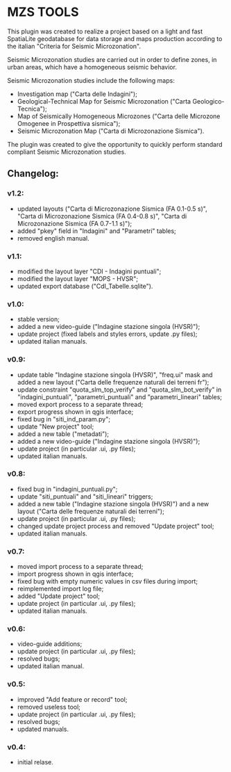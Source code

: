 # MZS TOOLS

This plugin was created to realize a project based on a light and fast SpatiaLite geodatabase for data storage and maps production according to the italian "Criteria for Seismic Microzonation".

Seismic Microzonation studies are carried out in order to define zones, in urban areas, which have a homogeneous seismic behavior.

Seismic Microzonation studies include the following maps:

- Investigation map ("Carta delle Indagini"); 
- Geological-Technical Map for Seismic Microzonation ("Carta Geologico-Tecnica"); 
- Map of Seismically Homogeneous Microzones ("Carta delle Microzone Omogenee in Prospettiva sismica"); 
- Seismic Microzonation Map ("Carta di Microzonazione Sismica"). 

The plugin was created to give the opportunity to quickly perform standard compliant Seismic Microzonation studies.

## Changelog:

### v1.2:
-  updated layouts ("Carta di Microzonazione Sismica (FA 0.1-0.5 s)", "Carta di Microzonazione Sismica (FA 0.4-0.8 s)", "Carta di Microzonazione Sismica (FA 0.7-1.1 s)");
-  added "pkey" field in "Indagini" and "Parametri" tables;
-  removed english manual.	

### v1.1:		
-  modified the layout layer "CDI - Indagini puntuali";
-  modified the layout layer "MOPS - HVSR";
-  updated export database ("CdI_Tabelle.sqlite").

### v1.0:
-  stable version;
-  added a new video-guide ("Indagine stazione singola (HVSR)");
-  update project (fixed labels and styles errors, update .py files);
-  updated italian manuals.

### v0.9:		
-  update table "Indagine stazione singola (HVSR)", "freq.ui" mask and added a new layout ("Carta delle frequenze naturali dei terreni fr");
-  update constraint "quota_slm_top_verify" and "quota_slm_bot_verify" in "indagini_puntuali", "parametri_puntuali" and "parametri_lineari" tables;	
-  moved export process to a separate thread;
-  export progress shown in qgis interface;				
-  fixed bug in "siti_ind_param.py";
-  update "New project" tool;
-  added a new table ("metadati");
-  added a new video-guide ("Indagine stazione singola (HVSR)");
-  update project (in particular .ui, .py files);
-  updated italian manuals.

### v0.8:		
-  fixed bug in "indagini_puntuali.py";
-  update "siti_puntuali" and "siti_lineari" triggers;
-  added a new table ("Indagine stazione singola (HVSR)") and a new layout ("Carta delle frequenze naturali dei terreni");
-  update project (in particular .ui, .py files);
-  changed update project process and removed "Update project" tool;
-  updated italian manuals.
		
### v0.7:
-  moved import process to a separate thread;
-  import progress shown in qgis interface;
-  fixed bug with empty numeric values in csv files during import;
-  reimplemented import log file;
-  added "Update project" tool;
-  update project (in particular .ui, .py files);
-  updated italian manuals.
		
### v0.6:
-  video-guide additions;
-  update project (in particular .ui, .py files);
-  resolved bugs;
-  updated italian manual.
		
### v0.5:
-  improved "Add feature or record" tool;
-  removed useless tool;
-  update project (in particular .ui, .py files);
-  resolved bugs;
-  updated manuals.
		
### v0.4:
-  initial relase.
